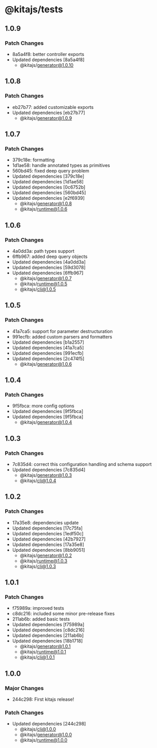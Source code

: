 # @kitajs/tests

## 1.0.9

### Patch Changes

- 8a5a4f8: better controller exports
- Updated dependencies [8a5a4f8]
  - @kitajs/generator@1.0.10

## 1.0.8

### Patch Changes

- eb27b77: added customizable exports
- Updated dependencies [eb27b77]
  - @kitajs/generator@1.0.9

## 1.0.7

### Patch Changes

- 379c18e: formatting
- 1d1ae58: handle annotated types as primitives
- 560bd45: fixed deep query problem
- Updated dependencies [379c18e]
- Updated dependencies [1d1ae58]
- Updated dependencies [0c6752b]
- Updated dependencies [560bd45]
- Updated dependencies [e2f6939]
  - @kitajs/generator@1.0.8
  - @kitajs/runtime@1.0.6

## 1.0.6

### Patch Changes

- 4a0dd3a: path types support
- 6ffb967: added deep query objects
- Updated dependencies [4a0dd3a]
- Updated dependencies [59d3078]
- Updated dependencies [6ffb967]
  - @kitajs/generator@1.0.7
  - @kitajs/runtime@1.0.5
  - @kitajs/cli@1.0.5

## 1.0.5

### Patch Changes

- 41a7ca5: support for parameter destructuration
- 991ecfb: added custom parsers and formatters
- Updated dependencies [b1a2557]
- Updated dependencies [41a7ca5]
- Updated dependencies [991ecfb]
- Updated dependencies [2c474f5]
  - @kitajs/generator@1.0.6

## 1.0.4

### Patch Changes

- 9f5fbca: more config options
- Updated dependencies [9f5fbca]
- Updated dependencies [9f5fbca]
  - @kitajs/generator@1.0.4

## 1.0.3

### Patch Changes

- 7c835d4: correct this configuration handling and schema support
- Updated dependencies [7c835d4]
  - @kitajs/generator@1.0.3
  - @kitajs/cli@1.0.4

## 1.0.2

### Patch Changes

- 17a35e8: dependencies update
- Updated dependencies [17c75fa]
- Updated dependencies [1edf50c]
- Updated dependencies [42b7927]
- Updated dependencies [17a35e8]
- Updated dependencies [8bb9051]
  - @kitajs/generator@1.0.2
  - @kitajs/runtime@1.0.3
  - @kitajs/cli@1.0.3

## 1.0.1

### Patch Changes

- f75989a: improved tests
- c8dc216: included some minor pre-release fixes
- 211ab6b: added basic tests
- Updated dependencies [f75989a]
- Updated dependencies [c8dc216]
- Updated dependencies [211ab6b]
- Updated dependencies [18b1718]
  - @kitajs/generator@1.0.1
  - @kitajs/runtime@1.0.1
  - @kitajs/cli@1.0.1

## 1.0.0

### Major Changes

- 244c298: First kitajs release!

### Patch Changes

- Updated dependencies [244c298]
  - @kitajs/cli@1.0.0
  - @kitajs/generator@1.0.0
  - @kitajs/runtime@1.0.0
